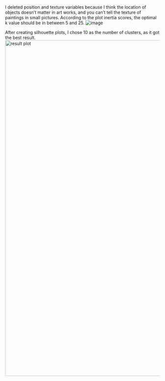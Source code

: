 I deleted position and texture variables because I think the location of objects doesn’t matter in art works, and you can’t tell the texture of paintings in small pictures. 
According to the plot inertia scores, the optimal k value should be in between 5 and 25.
![image](https://user-images.githubusercontent.com/95714345/166394939-ac5be677-5752-4d43-86fe-16a5b0348921.png)

After creating silhouette plots, I chose 10 as the number of clusters, as it got the best result. 
<img width="1090" alt="result plot" src="https://user-images.githubusercontent.com/95714345/166395374-ddd2c26f-4014-4d33-b065-1f5b79c751ac.png">

